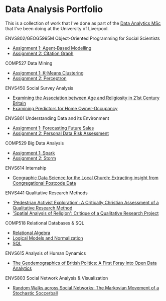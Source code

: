 # Data Analysis Portfolio

This is a collection of work that I've done as part of the [Data
Analytics MSc](https://datacdt.org) that
I've been doing at the University of Liverpool.

ENVS802/GEOG5995M Object-Oriented Programming for Social Scientists
- [Assignment 1: Agent-Based Modelling](https://github.com/peterprescott/agent-based-modelling)
- [Assignment 2: Citation Graph](https://github.com/peterprescott/citation-graph)

COMP527 Data Mining
- [Assignment 1: K-Means Clustering](https://github.com/peterprescott/kmeans)
- [Assignment 2: Perceptron](https://github.com/peterprescott/perceptron)

ENVS450 Social Survey Analysis
- [Examining the Association between Age and Religiosity in 21st Century Britain](https://github.com/peterprescott/social-statistics/blob/master/pdf/1.pdf)
- [Examining Predictors for Home Owner-Occupancy](https://github.com/peterprescott/social-statistics/blob/master/pdf/2.pdf)

ENVS801 Understanding Data and its Environment
- [Assignment 1: Forecasting Future
  Sales](https://github.com/peterprescott/forecasting)
- [Assignment 2: Personal Data Risk Assessment](https://github.com/peterprescott/data-protection)

COMP529 Big Data Analysis
- [Assignment 1: Spark](https://github.com/peterprescott/spark-standalone)
- [Assignment 2: Storm](https://github.com/peterprescott/storm-streaming)

ENVS614 Internship
- [Geographic Data Science for the Local Church: Extracting insight from Congregational Postcode Data](https://github.com/peterprescott/churchmapp/blob/master/pdf/report.pdf)

ENVS441 Qualitative Research Methods
- ['Pedestrian Activist Exploration': A Critically Christian Assessment of a Qualitative Research Method](https://github.com/peterprescott/qualitative-methods/blob/master/pdf/essay_two_column.pdf)
- ['Spatial Analysis of Religion': Critique of a Qualitative Research Project](https://github.com/peterprescott/qualitative-methods/blob/master/pdf/presentation.pdf)

COMP518 Relational Databases & SQL
- [Relational Algebra](https://github.com/peterprescott/comp518/blob/master/marked/a1.pdf)
- [Logical Models and Normalization](https://github.com/peterprescott/comp518/blob/master/marked/a2.pdf)
- [SQL](https://github.com/peterprescott/comp518/blob/master/marked/a3.pdf)

ENVS615 Analysis of Human
Dynamics
- [The Geodemographics of British Politics: A First Foray into Open Data Analytics](https://github.com/peterprescott/political-geodemographics)

ENVS803 Social Network Analysis & Visualization
- [Random Walks across Social Networks: The Markovian Movement of a Stochastic Soccerball](https://github.com/peterprescott/football-sna)


